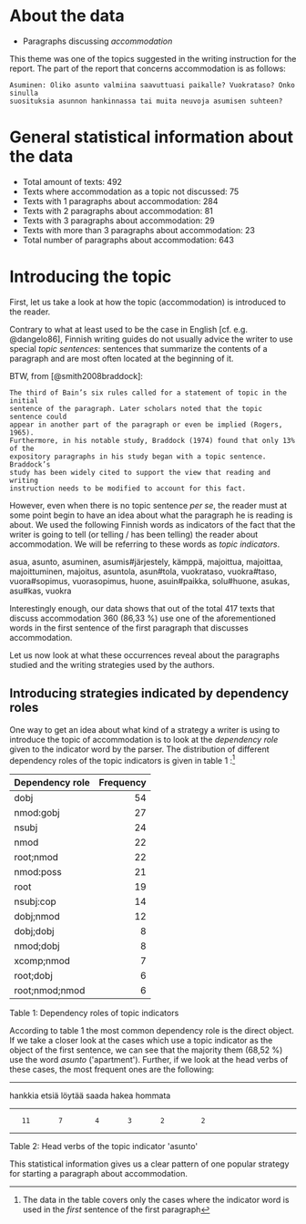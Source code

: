 


About the data
==============

* Paragraphs discussing *accommodation*

This theme was one of the topics suggested in the writing instruction for
the report. The part of the report that concerns accommodation is as follows:

    Asuminen: Oliko asunto valmiina saavuttuasi paikalle? Vuokrataso? Onko sinulla
    suosituksia asunnon hankinnassa tai muita neuvoja asumisen suhteen?


General statistical information about the data
==================================

* Total amount of texts: 492
* Texts where accommodation as a topic not discussed: 75
* Texts with 1 paragraphs about accommodation: 284
* Texts with 2 paragraphs about accommodation: 81
* Texts with 3 paragraphs about accommodation: 29
* Texts with more than 3 paragraphs about accommodation: 23
* Total number of paragraphs about accommodation: 643


Introducing the topic
=====================

First, let us take a look at how the topic (accommodation) is introduced to the
reader. 

Contrary to what at least used to be the case in English [cf. e.g. @dangelo86],
Finnish writing guides do not usually advice the writer to use special *topic
sentences*: sentences that summarize the contents of a paragraph and are most often
located at the beginning of it.

BTW, from [@smith2008braddock]:

    The third of Bain’s six rules called for a statement of topic in the initial
    sentence of the paragraph. Later scholars noted that the topic sentence could
    appear in another part of the paragraph or even be implied (Rogers, 1965).
    Furthermore, in his notable study, Braddock (1974) found that only 13% of the
    expository paragraphs in his study began with a topic sentence. Braddock’s
    study has been widely cited to support the view that reading and writing
    instruction needs to be modified to account for this fact.


However, even when there is no topic sentence *per se*, the reader must at some
point begin to have an idea about what the paragraph he is reading is about. We
used the following Finnish words as indicators of the fact that the writer is
going to tell (or telling / has been telling) the reader about accommodation. We 
will be referring to these words as *topic indicators*.


asua, asunto, asuminen, asumis#järjestely, kämppä, majoittua, majoittaa, majoittuminen, majoitus, asuntola, asun#tola, vuokrataso, vuokra#taso, vuora#sopimus, vuorasopimus, huone, asuin#paikka, solu#huone, asukas, asu#kas, vuokra 

Interestingly enough, our data shows that out of the total 417
texts that discuss accommodation 360
(86,33 %)
use one of the aforementioned words in the first sentence of the first paragraph that discusses 
accommodation.

Let us now look at what these occurrences reveal about the paragraphs studied and the
writing strategies used by the authors.

Introducing strategies indicated by dependency roles
---------------------------------------------------

One way to get an idea about what kind of a strategy a writer is using to 
introduce the topic of accommodation is to look at the *dependency role*
given to the indicator word by the parser. The distribution of different dependency roles
of the topic indicators is given in table 1 :[^distexpl]


|Dependency role | Frequency|
|:---------------|---------:|
|dobj            |        54|
|nmod:gobj       |        27|
|nsubj           |        24|
|nmod            |        22|
|root;nmod       |        22|
|nmod:poss       |        21|
|root            |        19|
|nsubj:cop       |        14|
|dobj;nmod       |        12|
|dobj;dobj       |         8|
|nmod;dobj       |         8|
|xcomp;nmod      |         7|
|root;dobj       |         6|
|root;nmod;nmod  |         6|

Table 1: Dependency roles of topic indicators 

[^distexpl]: The data in the table covers only the cases where the indicator
word is used in the *first* sentence of the first paragraph

According to table 1 the most common dependency role is
the direct object. If we take a closer look at the cases which use a topic
indicator as the object of the first sentence, we can see that the majority
them (68,52 %) use the word *asunto* ('apartment').
Further, if we look at the head verbs of these cases, the most frequent ones are 
the following:


----------------------------------------------------
  hankkia   etsiä   löytää   saada   hakea   hommata
--------- ------- -------- ------- ------- ---------
       11       7        4       3       2         2
----------------------------------------------------

Table 2: Head verbs of the topic indicator 'asunto' 

This statistical information gives us a clear pattern of one popular strategy for 
starting a paragraph about accommodation.






